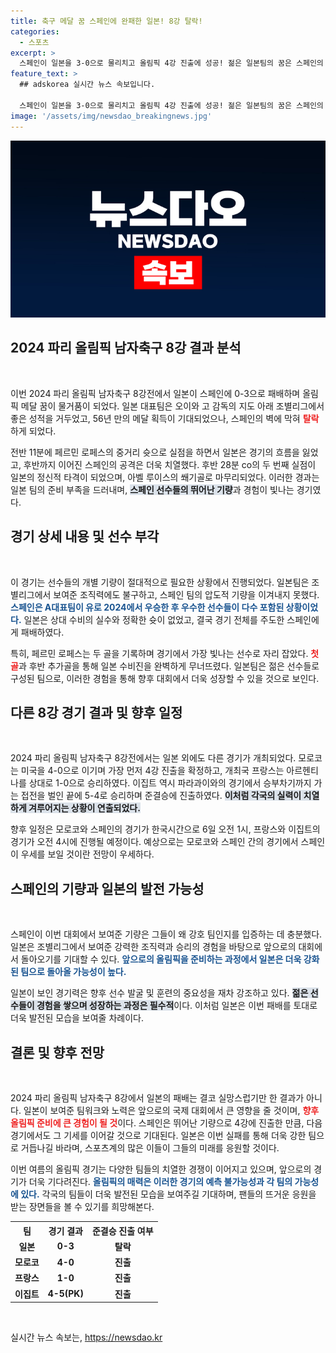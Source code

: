 ```yaml
---
title: 축구 메달 꿈 스페인에 완패한 일본! 8강 탈락!
categories:
  - 스포츠
excerpt: >
  스페인이 일본을 3-0으로 물리치고 올림픽 4강 진출에 성공! 젊은 일본팀의 꿈은 스페인의 압도적인 기량에 무너졌다. 4강 대진과 함께 펼쳐질 강호들의 격돌이 기대된다!
feature_text: >
  ## adskorea 실시간 뉴스 속보입니다.

  스페인이 일본을 3-0으로 물리치고 올림픽 4강 진출에 성공! 젊은 일본팀의 꿈은 스페인의 압도적인 기량에 무너졌다. 4강 대진과 함께 펼쳐질 강호들의 격돌이 기대된다!
image: '/assets/img/newsdao_breakingnews.jpg'
---
```


<p><img src="/assets/img/newsdao_breakingnews.jpg" alt="adskorea 속보" /></p>

<h2 data-ke-size="size26">2024 파리 올림픽 남자축구 8강 결과 분석</h2>

<p data-ke-size="size16">&nbsp;</p>

<p>이번 2024 파리 올림픽 남자축구 8강전에서 일본이 스페인에 0-3으로 패배하며 올림픽 메달 꿈이 물거품이 되었다. 일본 대표팀은 오이와 고 감독의 지도 아래 조별리그에서 좋은 성적을 거두었고, 56년 만의 메달 획득이 기대되었으나, 스페인의 벽에 막혀 <b><span style="color: #ee2323;">탈락</span></b>하게 되었다. </p>

<p>전반 11분에 페르민 로페스의 중거리 슛으로 실점을 하면서 일본은 경기의 흐름을 잃었고, 후반까지 이어진 스페인의 공격은 더욱 치열했다. 후반 28분 co의 두 번째 실점이 일본의 정신적 타격이 되었으며, 아벨 루이스의 쐐기골로 마무리되었다. 이러한 경과는 일본 팀의 준비 부족을 드러내며, <b><span style="background-color: #21538527;">스페인 선수들의 뛰어난 기량</span></b>과 경험이 빛나는 경기였다. </p>

<h2 data-ke-size="size26">경기 상세 내용 및 선수 부각</h2>

<p data-ke-size="size16">&nbsp;</p>

<p>이 경기는 선수들의 개별 기량이 절대적으로 필요한 상황에서 진행되었다. 일본팀은 조별리그에서 보여준 조직력에도 불구하고, 스페인 팀의 압도적 기량을 이겨내지 못했다. <b><span style="color: #1a5490;">스페인은 A대표팀이 유로 2024에서 우승한 후 우수한 선수들이 다수 포함된 상황이었다.</span></b> 일본은 상대 수비의 실수와 정확한 슛이 없었고, 결국 경기 전체를 주도한 스페인에게 패배하였다.</p>

<p>특히, 페르민 로페스는 두 골을 기록하며 경기에서 가장 빛나는 선수로 자리 잡았다. <b><span style="color: #ee2323;">첫 골</span></b>과 후반 추가골을 통해 일본 수비진을 완벽하게 무너뜨렸다. 일본팀은 젊은 선수들로 구성된 팀으로, 이러한 경험을 통해 향후 대회에서 더욱 성장할 수 있을 것으로 보인다.</p>

<h2 data-ke-size="size26">다른 8강 경기 결과 및 향후 일정</h2>

<p data-ke-size="size16">&nbsp;</p>

<p>2024 파리 올림픽 남자축구 8강전에서는 일본 외에도 다른 경기가 개최되었다. 모로코는 미국을 4-0으로 이기며 가장 먼저 4강 진출을 확정하고, 개최국 프랑스는 아르헨티나를 상대로 1-0으로 승리하였다. 이집트 역시 파라과이와의 경기에서 승부차기까지 가는 접전을 벌인 끝에 5-4로 승리하며 준결승에 진출하였다. <b><span style="background-color: #21538527;">이처럼 각국의 실력이 치열하게 겨루어지는 상황이 연출되었다.</span></b></p>

<p>향후 일정은 모로코와 스페인의 경기가 한국시간으로 6일 오전 1시, 프랑스와 이집트의 경기가 오전 4시에 진행될 예정이다. 예상으로는 모로코와 스페인 간의 경기에서 스페인이 우세를 보일 것이란 전망이 우세하다.</p>

<h2 data-ke-size="size26">스페인의 기량과 일본의 발전 가능성</h2>

<p data-ke-size="size16">&nbsp;</p>

<p>스페인이 이번 대회에서 보여준 기량은 그들이 왜 강호 팀인지를 입증하는 데 충분했다. 일본은 조별리그에서 보여준 강력한 조직력과 승리의 경험을 바탕으로 앞으로의 대회에서 돌아오기를 기대할 수 있다. <b><span style="color: #1a5490;">앞으로의 올림픽을 준비하는 과정에서 일본은 더욱 강화된 팀으로 돌아올 가능성이 높다.</span></b></p>

<p>일본이 보인 경기력은 향후 선수 발굴 및 훈련의 중요성을 재차 강조하고 있다. <b><span style="background-color: #21538527;">젊은 선수들이 경험을 쌓으며 성장하는 과정은 필수적</span></b>이다. 이처럼 일본은 이번 패배를 토대로 더욱 발전된 모습을 보여줄 차례이다.</p>

<h2 data-ke-size="size26">결론 및 향후 전망</h2>

<p data-ke-size="size16">&nbsp;</p>

<p>2024 파리 올림픽 남자축구 8강에서 일본의 패배는 결코 실망스럽기만 한 결과가 아니다. 일본이 보여준 팀워크와 노력은 앞으로의 국제 대회에서 큰 영향을 줄 것이며, <b><span style="color: #ee2323;">향후 올림픽 준비에 큰 경험이 될 것</span></b>이다. 스페인은 뛰어난 기량으로 4강에 진출한 만큼, 다음 경기에서도 그 기세를 이어갈 것으로 기대된다. 일본은 이번 실패를 통해 더욱 강한 팀으로 거듭나길 바라며, 스포츠계의 많은 이들이 그들의 미래를 응원할 것이다. </p>

<p>이번 여름의 올림픽 경기는 다양한 팀들의 치열한 경쟁이 이어지고 있으며, 앞으로의 경기가 더욱 기다려진다. <b><span style="color: #1a5490;">올림픽의 매력은 이러한 경기의 예측 불가능성과 각 팀의 가능성에 있다.</span></b> 각국의 팀들이 더욱 발전된 모습을 보여주길 기대하며, 팬들의 뜨거운 응원을 받는 장면들을 볼 수 있기를 희망해본다. </p>

<table>
    <tr>
        <th style="text-align: center;">팀</th>
        <th style="text-align: center;">경기 결과</th>
        <th style="text-align: center;">준결승 진출 여부</th>
    </tr>
    <tr>
        <td style="text-align: center; height: 17px;"><b>일본</b></td>
        <td style="text-align: center; height: 17px;"><b>0-3</b></td>
        <td style="text-align: center; height: 17px;"><b>탈락</b></td>
    </tr>
    <tr>
        <td style="text-align: center; height: 17px;"><b>모로코</b></td>
        <td style="text-align: center; height: 17px;"><b>4-0</b></td>
        <td style="text-align: center; height: 17px;"><b>진출</b></td>
    </tr>
    <tr>
        <td style="text-align: center; height: 17px;"><b>프랑스</b></td>
        <td style="text-align: center; height: 17px;"><b>1-0</b></td>
        <td style="text-align: center; height: 17px;"><b>진출</b></td>
    </tr>
    <tr>
        <td style="text-align: center; height: 17px;"><b>이집트</b></td>
        <td style="text-align: center; height: 17px;"><b>4-5(PK)</b></td>
        <td style="text-align: center; height: 17px;"><b>진출</b></td>
    </tr>
</table> 

<p data-ke-size="size16">&nbsp;</p>
실시간 뉴스 속보는, <a href="https://newsdao.kr" rel="dofollow">https://newsdao.kr</a>


